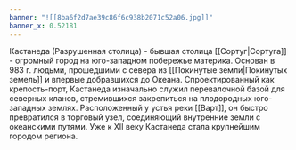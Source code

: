 ```yaml
---
banner: "![[8ba6f2d7ae39c86f6c938b2071c52a06.jpg]]"
banner_x: 0.52181
---
```

Кастанеда (Разрушенная столица) - бывшая столица [[Сортуг|Сортуга]] - огромный город на юго-западном побережье материка. Основан в 983 г. людьми, прошедшими с севера из [[Покинутые земли|Покинутых земель]] и впервые добравшихся до Океана. Спроектированный как крепость-порт, Кастанеда изначально служил перевалочной базой для северных кланов, стремившихся закрепиться на плодородных юго-западных землях. Расположенный у устья реки [[Варт]], он быстро превратился в торговый узел, соединяющий внутренние земли с океанскими путями. Уже к XII веку Кастанеда стала крупнейшим городом региона.



